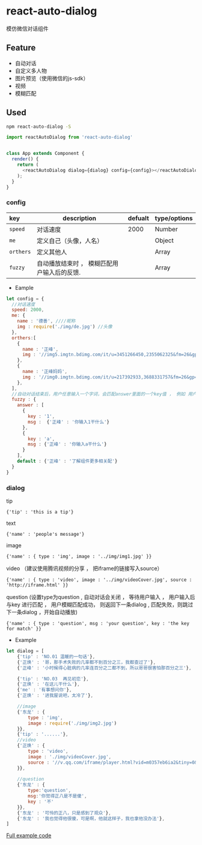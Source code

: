 # react-auto-dialog

模仿微信对话组件

## Feature

- 自动对话
- 自定义多人物
- 图片预览（使用微信的js-sdk）
- 视频
- 模糊匹配


## Used

```bash
npm react-auto-dialog -S
```

```js
import reactAutoDialog from 'react-auto-dialog'


class App extends Component {
  render() {
    return (
      <reactAutoDialog dialog={dialog} config={config}></reactAutoDialog>
    );
  }
}
```


### config

|key|description|defualt|type/options|
|:---|---|---|---|
| `speed`|对话速度 |2000|Number|
|`me`|定义自己（头像，人名）||Object|
|`orthers`|定义其他人||Array|
|`fuzzy`|自动播放结束时 ， 模糊匹配用户输入后的反馈.||Array|

- Eample

```js
let config = {
  //对话速度
  speed: 2000,
  me: {
    name : '德善', ////昵称
    img : require('./img/de.jpg') //头像
  },
  orthers:[
    {
      name : '正峰',
      img : '//img5.imgtn.bdimg.com/it/u=3451266450,2355062325&fm=26&gp=0.jpg'
    },
    {
      name : '正峰妈妈',
      img : '//img0.imgtn.bdimg.com/it/u=217392933,3688331757&fm=26&gp=0.jpg'
    },
  ],
  //自动对话结束后，用户任意输入一个字词，会匹配answer里面的一个key值 ， 例如 用户输入 123 ， 则反馈{'正峰' : '你输入1干什么'} ， 没有匹配到反馈default
  fuzzy : {
    answer : [
      {
        key : '1',
        msg :  {'正峰' : '你输入1干什么'}
      },
      {
        key : 'a',
        msg : {'正峰' : '你输入a干什么'}
      }
    ],
    default : {'正峰' : '了解组件更多相关配'}
  }
}

```


### dialog

tip

`{'tip' : 'this is a tip'}`

text

`{'name' : 'people's message'}`

image

`{'name' : {
	type : 'img',
	image : '../img/img1.jpg'
}}`

video （建议使用腾讯视频的分享 ， 把iframe的链接写入source）

`{'name' : {
	type : 'video',
	image : '../img/videoCover.jpg',
	source : 'http://iframe.html'
}}`

question (设置type为question , 自动对话会关闭 ， 等待用户输入 ， 用户输入后与key 进行匹配 ， 用户模糊匹配成功， 则返回下一条dialog , 匹配失败，则跳过下一条dialog ，开始自动播放)

`{'name' : {
	type : 'question',
	msg : 'your question',
	key : 'the key for match'
}}`


- Example

```js
let dialog = [
	{'tip' : 'NO.01 温暖的一句话'},
	{'正焕' : '哥，那手术失败的几率都不到百分之三，我都查过了'},
	{'正峰' : '小时候得心脏病的几率连百分之二都不到，所以哥哥很害怕那百分之三'},

	{'tip' : 'NO.03  再见初恋'},
	{'正焕' : '在这儿干什么'},
	{'me' : '有事想问你'},
	{'正焕' : '进我屋说吧，太冷了'},

	//image
	{'东龙' : {
		type : 'img',
		image : require('./img/img2.jpg')
	}},
	{'tip' : '......'},
	//video
	{'正焕' : {
		type : 'video',
		image : './img/videoCover.jpg',
		source : '//v.qq.com/iframe/player.html?vid=m0357eb6ia2&tiny=0&auto=0'
	}},
	
	//question
	{'东龙' : {
		type:'question',
		msg:'你觉得正八是不是傻',
		key : '不'
	}},
	{'东龙' : '可怜的正八，只是感到了观众'},
	{'东龙' : '我也觉得他很傻，可是啊，他就这样子，我也拿他没办法'},
]
```

[Full example code](https://github.com/jlianphoto/react-auto-dialog/blob/master/src/App.jsx)





